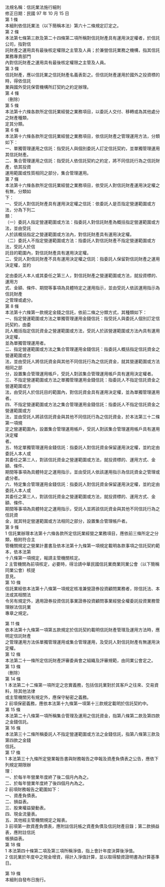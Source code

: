 法規名稱：信託業法施行細則  
修正日期：民國 97 年 10 月 15 日  
第 1 條  
本細則依信託業法（以下簡稱本法）第六十二條規定訂定之。  
第 2 條  
本法第七條第三款及第二十四條第二項所稱對信託財產具有運用決定權者，於信託公司，指對信  
託財產之運用具有最後核定權限之主管及人員；於兼營信託業務之機構，指其信託業務專責部門  
內對信託財產之運用具有最後核定權限之主管及人員。  
第 3 條  
信託財產，應以信託業之信託財產名義表彰之。但信託財產運用於國外之投資標的時，得依信託  
業與國外受託保管機構所訂契約之約定辦理。  
第 4 條  
（刪除）  
第 5 條  
本法第十六條各款所定信託業經營之業務項目，以委託人交付、移轉或為其他處分之財產種類，  
定其分類。  
第 6 條  
本法第十六條各款所定信託業經營之業務項目，依信託財產之管理運用方法，分類如下：  
一、單獨管理運用之信託：指受託人與個別委託人訂定信託契約，並單獨管理運用其信託財產。  
二、集合管理運用之信託：指受託人依信託契約之約定，將不同信託行為之信託財產，依其投資  
運用範圍或性質相同之部分，集合管理運用。  
第 7 條  
本法第十六條各款所定信託業經營之業務項目，依受託人對信託財產運用決定權之有無，分類如  
下：  
一、受託人對信託財產具有運用決定權之信託：依委託人是否指定營運範圍或方法，分為下列二  
類：  
（一）委託人指定營運範圍或方法：指委託人對信託財產為概括指定營運範圍或方法，並由受託  
人於該概括指定之營運範圍或方法內，對信託財產具有運用決定權。  
（二）委託人不指定營運範圍或方法：指委託人對信託財產不指定營運範圍或方法，受託人於信  
託目的範圍內，對信託財產具有運用決定權。  
二、受託人對信託財產不具有運用決定權之信託：指委託人保留對信託財產之運用決定權，並約  


定由委託人本人或其委任之第三人，對信託財產之營運範圍或方法，就投資標的、運用方  
式、金額、條件、期間等事項為具體特定之運用指示，並由受託人依該運用指示為信託財產  
之管理或處分。  
第 8 條  
本法第十六條第一款規定金錢之信託，依前二條之分類方式，其種類如下：  
一、指定營運範圍或方法之單獨管理運用金錢信託：指受託人與委託人個別訂定信託契約，由委  
託人概括指定信託資金之營運範圍或方法，受託人於該營運範圍或方法內具有運用決定權，  
並為單獨管理運用者。  
二、指定營運範圍或方法之集合管理運用金錢信託：指委託人概括指定信託資金之營運範圍或方  
法，並由受託人將信託資金與其他不同信託行為之信託資金，就其營運範圍或方法相同之部  
分，設置集合管理運用帳戶，受託人對該集合管理運用帳戶具有運用決定權者。  
三、不指定營運範圍或方法之單獨管理運用金錢信託：指委託人不指定信託資金之營運範圍或方  
法，由受託人於信託目的範圍內，對信託資金具有運用決定權，並為單獨管理運用者。  
四、不指定營運範圍或方法之集合管理運用金錢信託：指委託人不指定信託資金之營運範圍或方  
法，並由受託人將該信託資金與其他不同信託行為之信託資金，於本法第三十二條第一項規  
定之營運範圍內，設置集合管理運用帳戶，受託人對該集合管理運用帳戶具有運用決定權  
者。  
五、特定單獨管理運用金錢信託：指委託人對信託資金保留運用決定權，並約定由委託人本人或  
其委任之第三人，對該信託資金之營運範圍或方法，就投資標的、運用方式、金額、條件、  
期間等事項為具體特定之運用指示，並由受託人依該運用指示為信託資金之管理或處分者。  
六、特定集合管理運用金錢信託：指委託人對信託資金保留運用決定權，並約定由委託人本人或  
其委任之第三人，對該信託資金之營運範圍或方法，就投資標的、運用方式、金額、條件、  
期間等事項為具體特定之運用指示，受託人並將該信託資金與其他不同信託行為之信託資  
金，就其特定營運範圍或方法相同之部分，設置集合管理帳戶者。  
第 9 條  
1 信託業辦理本法第十六條各款所定信託業經營之業務項目，應依前三條所定之分類，檢附符合主  
管機關規定之營業計畫書及依本法第十九條第一項規定載明各款事項之信託契約範本，依本法第  
十八條第一項規定，報請主管機關核定。  
2 主管機關為前項核定，必要時，得洽請中華民國信託業商業同業公會（以下簡稱同業公會）核提  
意見。  
第 10 條  
信託業經依本法第十八條第一項規定核准兼營證券投資顧問業務者，除信託法、本法或其相關法  
令另有規定外，適用證券投資信託事業證券投資顧問事業經營全權委託投資業務管理辦法信託業  
專章之規定。  


第 11 條  
依本法第十九條第一項第五款規定於信託契約載明信託財產管理及運用方法時，應明定信託財產  
之管理運用方法係單獨管理運用或集合管理運用，及受託人對信託財產有無運用決定權。  
第 12 條  
本法第二十一條所定信託財產評審委員會之組織及評審規範，由同業公會定之。  
第 13 條  
（刪除）  
第 14 條  
1 本法第二十二條第一項所定之忠實義務，包括信託業對於其客戶之往來、交易資料，除其他法律  
或主管機關另有規定外，應保守秘密之義務。  
2 前項保密義務，應依本法第十九條第一項第十三款規定載明於信託契約中。  
第 15 條  
本法第二十八條第一項所稱集合管理及運用之信託資金，指第八條第二款及第四款之金錢信託。  
第 16 條  
本法第三十二條所稱委託人不指定營運範圍或方法之金錢信託，指第八條第三款及第四款之金錢  
信託。  
第 17 條  
1 本法第三十九條所定營業報告書與財務報告之申報及資產負債表之公告，應依下列規定期限辦  
理：  
一、於每半年營業年度終了後二個月內為之。  
二、於每年營業年度終了後四個月內為之。  
2 前項財務報告之範圍如下：  
一、資產負債表。  
二、損益表。  
三、股東權益變動表。  
四、現金流量表。  
五、其他經主管機關規定之報表。  
3 前項第一款資產負債表，應附註信託帳之資產負債及信託財產目錄；第二款損益表，應附註信託  
帳損益表。  
第 18 條  
1 本法第四十條第二項及第三項所稱淨值，指上會計年度決算後淨值。  
2 信託業於年度中之現金增資，得計入淨值計算，並以取得驗資證明書為計算基準日。  


第 19 條  
本細則自發布日施行。  


